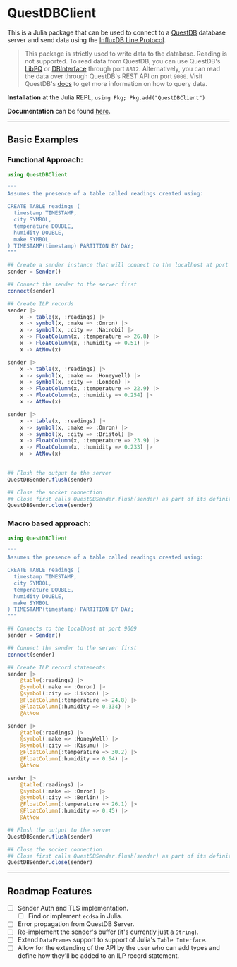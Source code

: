 # QuestDBClient

This is a Julia package that can be used to connect to a [QuestDB](https://questdb.io/) database server and send data using the [InfluxDB Line Protocol](https://docs.influxdata.com/influxdb/v1.8/write_protocols/line_protocol_tutorial/). 

>This package is strictly used to write data to the database. Reading is not supported. To read data from QuestDB, you can use QuestDB's [LibPQ](https://github.com/iamed2/LibPQ.jl) or [DBInterface](https://github.com/JuliaDatabases/DBInterface.jl) through port `8812`. Alternatively, you can read the data over through QuestDB's REST API on port `9000`. Visit QuestDB's [docs](https://questdb.io/docs/develop/query-data/) to get more information on how to query data. 


**Installation** at the Julia REPL, `using Pkg; Pkg.add("QuestDBClient")`

**Documentation** can be found [here](https://ochibobo.github.io/QuestDBClient.jl/dev/).

---
## Basic Examples

### Functional Approach:


````julia
using QuestDBClient

"""
Assumes the presence of a table called readings created using:

CREATE TABLE readings (
  timestamp TIMESTAMP,
  city SYMBOL,
  temperature DOUBLE,
  humidity DOUBLE,
  make SYMBOL
) TIMESTAMP(timestamp) PARTITION BY DAY;
"""

## Create a sender instance that will connect to the localhost at port 9009
sender = Sender()

## Connect the sender to the server first
connect(sender)

## Create ILP records
sender |>
    x -> table(x, :readings) |> 
    x -> symbol(x, :make => :Omron) |>
    x -> symbol(x, :city => :Nairobi) |>
    x -> FloatColumn(x, :temperature => 26.8) |> 
    x -> FloatColumn(x, :humidity => 0.51) |>
    x -> AtNow(x)

sender |> 
    x -> table(x, :readings) |> 
    x -> symbol(x, :make => :Honeywell) |> 
    x -> symbol(x, :city => :London) |>
    x -> FloatColumn(x, :temperature => 22.9) |> 
    x -> FloatColumn(x, :humidity => 0.254) |>
    x -> AtNow(x)

sender |> 
    x -> table(x, :readings) |> 
    x -> symbol(x, :make => :Omron) |> 
    x -> symbol(x, :city => :Bristol) |>
    x -> FloatColumn(x, :temperature => 23.9) |> 
    x -> FloatColumn(x, :humidity => 0.233) |>
    x -> AtNow(x)
    

## Flush the output to the server
QuestDBSender.flush(sender)

## Close the socket connection
## Close first calls QuestDBSender.flush(sender) as part of its definition
QuestDBSender.close(sender)
````

### Macro based approach:


````julia
using QuestDBClient

"""
Assumes the presence of a table called readings created using:

CREATE TABLE readings (
  timestamp TIMESTAMP,
  city SYMBOL,
  temperature DOUBLE,
  humidity DOUBLE,
  make SYMBOL
) TIMESTAMP(timestamp) PARTITION BY DAY;
"""

## Connects to the localhost at port 9009
sender = Sender()

## Connect the sender to the server first
connect(sender)

## Create ILP record statements
sender |>
    @table(:readings) |>
    @symbol(:make => :Omron) |>
    @symbol(:city => :Lisbon) |>
    @FloatColumn(:temperature => 24.8) |>
    @FloatColumn(:humidity => 0.334) |>
    @AtNow

sender |>
    @table(:readings) |>
    @symbol(:make => :HoneyWell) |>
    @symbol(:city => :Kisumu) |>
    @FloatColumn(:temperature => 30.2) |>
    @FloatColumn(:humidity => 0.54) |>
    @AtNow

sender |>
    @table(:readings) |>
    @symbol(:make => :Omron) |>
    @symbol(:city => :Berlin) |>
    @FloatColumn(:temperature => 26.1) |>
    @FloatColumn(:humidity => 0.45) |>
    @AtNow

## Flush the output to the server
QuestDBSender.flush(sender)

## Close the socket connection
## Close first calls QuestDBSender.flush(sender) as part of its definition
QuestDBSender.close(sender)
````
---
## Roadmap Features
- [ ] Sender Auth and TLS implementation.
  - [ ] Find or implement `ecdsa` in Julia.
- [ ] Error propagation from QuestDB Server.
- [ ] Re-implement the sender's buffer  (it's currently just a `String`).
- [ ] Extend `DataFrames` support to support of Julia's `Table Interface`.
- [ ] Allow for the extending of the API by the user who can add types and define how they'll be added to an ILP record statement. 
